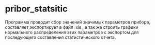 # pribor_statsitic
Программа проводит сбор значений значимых параметров прибора, составляет экспортирует в файл .xls , а так же строить графики нормального
распределения этих параметров с экспортом для последующего составления статистического отчета.
